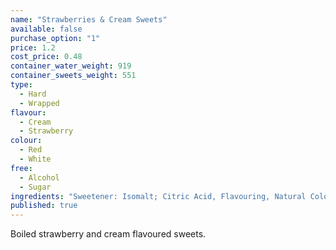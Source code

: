 ```yaml
---
name: "Strawberries & Cream Sweets"
available: false
purchase_option: "1"
price: 1.2
cost_price: 0.48
container_water_weight: 919
container_sweets_weight: 551
type: 
  - Hard
  - Wrapped
flavour: 
  - Cream
  - Strawberry
colour: 
  - Red
  - White
free: 
  - Alcohol
  - Sugar
ingredients: "Sweetener: Isomalt; Citric Acid, Flavouring, Natural Colour: E162"
published: true
---
```

Boiled strawberry and cream flavoured sweets.